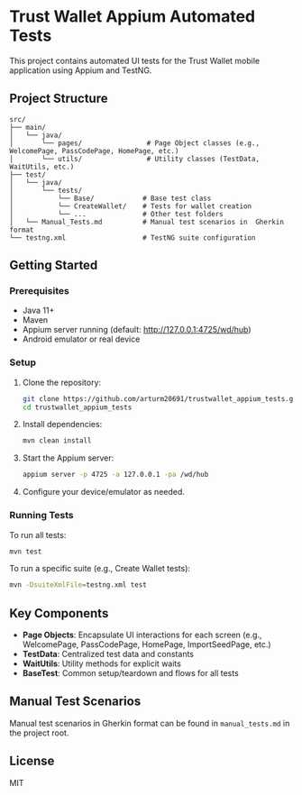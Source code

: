 # Trust Wallet Appium Automated Tests

This project contains automated UI tests for the Trust Wallet mobile application using Appium and TestNG.

## Project Structure

```
src/
├── main/
│   └── java/
│       └── pages/                # Page Object classes (e.g., WelcomePage, PassCodePage, HomePage, etc.)
│       └── utils/                # Utility classes (TestData, WaitUtils, etc.)
├── test/
│   └── java/
│       └── tests/
│           └── Base/            # Base test class
│           └── CreateWallet/    # Tests for wallet creation
│           └── ...              # Other test folders
│   └── Manual_Tests.md          # Manual test scenarios in  Gherkin format
└── testng.xml                   # TestNG suite configuration
```

## Getting Started

### Prerequisites
- Java 11+
- Maven
- Appium server running (default: http://127.0.0.1:4725/wd/hub)
- Android emulator or real device

### Setup
1. Clone the repository:
   ```bash
   git clone https://github.com/arturm20691/trustwallet_appium_tests.git
   cd trustwallet_appium_tests
   ```
2. Install dependencies:
   ```bash
   mvn clean install
   ```
3. Start the Appium server:
   ```bash
   appium server -p 4725 -a 127.0.0.1 -pa /wd/hub
   ```
4. Configure your device/emulator as needed.

### Running Tests
To run all tests:
```bash
mvn test
```

To run a specific suite (e.g., Create Wallet tests):
```bash
mvn -DsuiteXmlFile=testng.xml test
```

## Key Components
- **Page Objects**: Encapsulate UI interactions for each screen (e.g., WelcomePage, PassCodePage, HomePage, ImportSeedPage, etc.)
- **TestData**: Centralized test data and constants
- **WaitUtils**: Utility methods for explicit waits
- **BaseTest**: Common setup/teardown and flows for all tests

## Manual Test Scenarios
Manual test scenarios in Gherkin format can be found in `manual_tests.md` in the project root.

## License
MIT 
